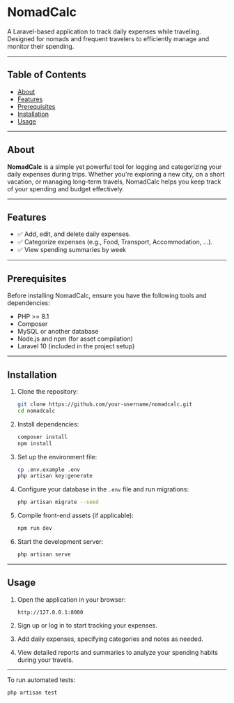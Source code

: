 # NomadCalc

A Laravel-based application to track daily expenses while traveling. Designed for nomads and frequent travelers to efficiently manage and monitor their spending.

---

## Table of Contents

- [About](#about)
- [Features](#features)
- [Prerequisites](#prerequisites)
- [Installation](#installation)
- [Usage](#usage)

---

## About

**NomadCalc** is a simple yet powerful tool for logging and categorizing your daily expenses during trips. Whether you're exploring a new city, on a short vacation, or managing long-term travels, NomadCalc helps you keep track of your spending and budget effectively.

---

## Features

- ✅ Add, edit, and delete daily expenses.
- ✅ Categorize expenses (e.g., Food, Transport, Accommodation, ...).
- ✅ View spending summaries by week

---

## Prerequisites

Before installing NomadCalc, ensure you have the following tools and dependencies:

- PHP >= 8.1
- Composer
- MySQL or another database
- Node.js and npm (for asset compilation)
- Laravel 10 (included in the project setup)

---

## Installation

1. Clone the repository:
    ```bash
    git clone https://github.com/your-username/nomadcalc.git
    cd nomadcalc
    ```

2. Install dependencies:
    ```bash
    composer install
    npm install
    ```

3. Set up the environment file:
    ```bash
    cp .env.example .env
    php artisan key:generate
    ```

4. Configure your database in the `.env` file and run migrations:
    ```bash
    php artisan migrate --seed
    ```

5. Compile front-end assets (if applicable):
    ```bash
    npm run dev
    ```

6. Start the development server:
    ```bash
    php artisan serve
    ```

---

## Usage

1. Open the application in your browser:
    ```
    http://127.0.0.1:8000
    ```

2. Sign up or log in to start tracking your expenses.

3. Add daily expenses, specifying categories and notes as needed.

4. View detailed reports and summaries to analyze your spending habits during your travels.

---

To run automated tests:
```bash
php artisan test
